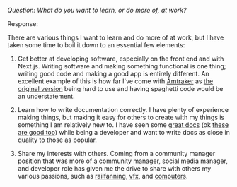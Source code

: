 *Question: What do you want to learn, or do more of, at work?*

Response: 

There are various things I want to learn and do more of at work, but I have taken some time to boil it down to an essential few elements:

1. Get better at developing software, especially on the front end and with Next.js. Writing software and making something functional is one thing; writing good code and making a good app is entirely different. An excellent example of this is how far I've come with [Amtraker](https://amtraker) as [the original version](https://beta.amtrak.cc/) being hard to use and having spaghetti code would be an understatement. 

2. Learn how to write documentation correctly. I have plenty of experience making things, but making it easy for others to create with my things is something I am relatively new to. I have seen some [great docs](https://nextjs.org/docs) (ok [these are good too](https://discord.js.org/#/docs/discord.js/stable/general/welcome)) while being a developer and want to write docs as close in quality to those as popular.

3. Share my interests with others. Coming from a community manager position that was more of a community manager, social media manager, and developer role has given me the drive to share with others my various passions, such as [railfanning](https://youtu.be/QrxjoRl6rEk?t=75), [vfx](https://www.youtube.com/watch?v=EFS51s2bS_M), and [computers](https://www.youtube.com/watch?v=FCwqBrUNP3Q).